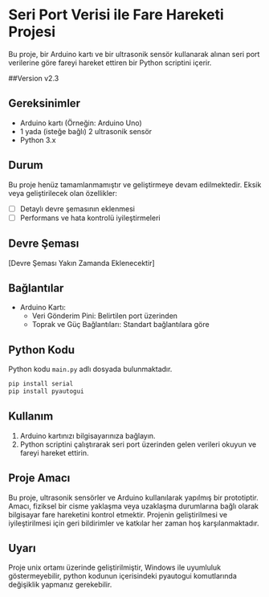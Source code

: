 # Seri Port Verisi ile Fare Hareketi Projesi

Bu proje, bir Arduino kartı ve bir ultrasonik sensör kullanarak alınan seri port verilerine göre fareyi hareket ettiren bir Python scriptini içerir.

##Version v2.3

## Gereksinimler

- Arduino kartı (Örneğin: Arduino Uno)
- 1 yada (isteğe bağlı) 2 ultrasonik sensör
- Python 3.x

## Durum

Bu proje henüz tamamlanmamıştır ve geliştirmeye devam edilmektedir. Eksik veya geliştirilecek olan özellikler:

- [ ] Detaylı devre şemasının eklenmesi
- [ ] Performans ve hata kontrolü iyileştirmeleri

## Devre Şeması

[Devre Şeması Yakın Zamanda Eklenecektir]

## Bağlantılar

- Arduino Kartı:
  - Veri Gönderim Pini: Belirtilen port üzerinden
  - Toprak ve Güç Bağlantıları: Standart bağlantılara göre

## Python Kodu

Python kodu `main.py` adlı dosyada bulunmaktadır.

```python
pip install serial
pip install pyautogui
```


## Kullanım

1. Arduino kartınızı bilgisayarınıza bağlayın.
2. Python scriptini çalıştırarak seri port üzerinden gelen verileri okuyun ve fareyi hareket ettirin.

## Proje Amacı

Bu proje, ultrasonik sensörler ve Arduino kullanılarak yapılmış bir prototiptir. Amacı, fiziksel bir cisme yaklaşma veya uzaklaşma durumlarına bağlı olarak bilgisayar fare hareketini kontrol etmektir. Projenin geliştirilmesi ve iyileştirilmesi için geri bildirimler ve katkılar her zaman hoş karşılanmaktadır.

## Uyarı

Proje unix ortamı üzerinde geliştirilmiştir, Windows ile uyumluluk göstermeyebilir, python kodunun içerisindeki pyautogui komutlarında değişiklik yapmanız gerekebilir.


